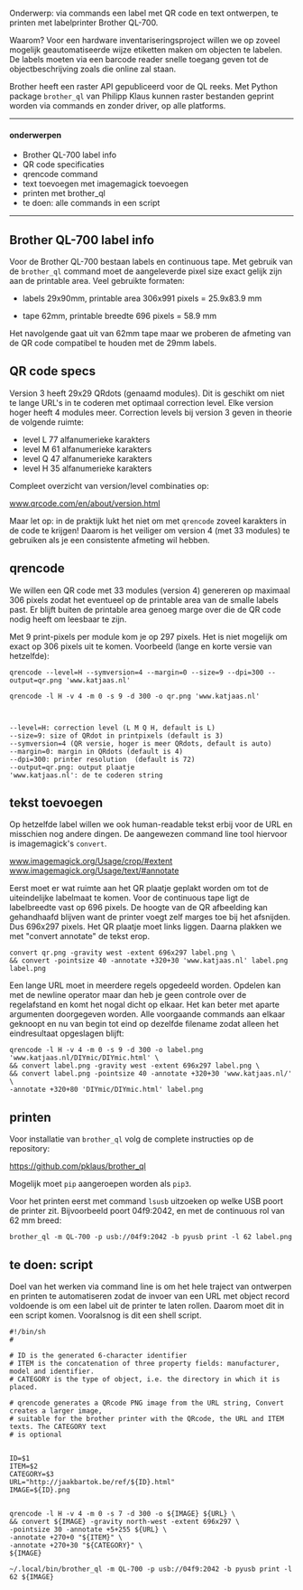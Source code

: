 Onderwerp: via commands een label met QR code en text ontwerpen, te printen met labelprinter Brother QL-700.

Waarom? Voor een hardware inventariseringsproject willen we op zoveel mogelijk geautomatiseerde wijze etiketten maken om objecten te labelen. De labels moeten via een barcode reader snelle toegang geven tot de objectbeschrijving zoals die online zal staan.

Brother heeft een raster API gepubliceerd voor de QL reeks. Met Python package `brother_ql` van  Philipp Klaus kunnen raster bestanden geprint worden via commands en zonder driver, op alle platforms.

---

#### onderwerpen

* Brother QL-700 label info
* QR code specificaties
* qrencode command
* text toevoegen met imagemagick toevoegen
* printen met brother_ql
* te doen: alle commands in een script

---

## Brother QL-700 label info


Voor de Brother QL-700 bestaan labels en continuous tape. Met gebruik van de `brother_ql` command moet de aangeleverde pixel size exact gelijk zijn aan de printable area. Veel gebruikte formaten:

* labels 29x90mm, 
printable area 306x991 pixels = 25.9x83.9 mm 

* tape 62mm,
printable breedte 696 pixels = 58.9 mm

Het navolgende gaat uit van 62mm tape maar we proberen de afmeting van de QR code compatibel te houden met de 29mm labels.


## QR code specs

Version 3 heeft 29x29 QRdots (genaamd modules). Dit is geschikt om niet te lange URL's in te coderen met optimaal correction level. Elke version hoger heeft 4 modules meer. Correction levels bij version 3 geven in theorie de volgende ruimte:

- level L 77 alfanumerieke karakters
- level M 61 alfanumerieke karakters
- level Q 47 alfanumerieke karakters
- level H 35 alfanumerieke karakters

Compleet overzicht van version/level combinaties op:

www.qrcode.com/en/about/version.html

Maar let op: in de praktijk lukt het niet om met `qrencode` zoveel karakters in de code te krijgen! Daarom is het veiliger om version 4 (met 33 modules) te gebruiken als je een consistente afmeting wil hebben.


## qrencode


We willen een QR code met 33 modules (version 4) genereren op maximaal 306 pixels zodat het eventueel op de printable area van de smalle labels past. Er blijft buiten de printable area genoeg marge over die de QR code nodig heeft om leesbaar te zijn.

Met 9 print-pixels per module kom je op 297 pixels. Het is niet mogelijk om exact op 306 pixels uit te komen. Voorbeeld (lange en korte versie van hetzelfde):

    qrencode --level=H --symversion=4 --margin=0 --size=9 --dpi=300 --output=qr.png 'www.katjaas.nl'

    qrencode -l H -v 4 -m 0 -s 9 -d 300 -o qr.png 'www.katjaas.nl'



    --level=H: correction level (L M Q H, default is L)
    --size=9: size of QRdot in printpixels (default is 3)
    --symversion=4 (QR versie, hoger is meer QRdots, default is auto)
    --margin=0: margin in QRdots (default is 4)
    --dpi=300: printer resolution  (default is 72)
    --output=qr.png: output plaatje
    'www.katjaas.nl': de te coderen string


## tekst toevoegen

Op hetzelfde label willen we ook human-readable tekst erbij voor de URL en misschien nog andere dingen. De aangewezen command line tool hiervoor is imagemagick's `convert`.

www.imagemagick.org/Usage/crop/#extent
www.imagemagick.org/Usage/text/#annotate

Eerst moet er wat ruimte aan het QR plaatje geplakt worden om tot de uiteindelijke labelmaat te komen. Voor de continuous tape ligt de labelbreedte vast op 696 pixels. De hoogte van de QR afbeelding kan gehandhaafd blijven want de printer voegt zelf marges toe bij het afsnijden. Dus 696x297 pixels. Het QR plaatje moet links liggen. Daarna plakken we met "convert annotate" de tekst erop.

    convert qr.png -gravity west -extent 696x297 label.png \
    && convert -pointsize 40 -annotate +320+30 'www.katjaas.nl' label.png label.png

Een lange URL moet in meerdere regels opgedeeld worden. Opdelen kan met de newline operator maar dan heb je geen controle over de regelafstand en komt het nogal dicht op elkaar. Het kan beter met aparte argumenten doorgegeven worden. Alle voorgaande commands aan elkaar geknoopt en nu van begin tot eind op dezelfde filename zodat alleen het eindresultaat opgeslagen blijft:

    qrencode -l H -v 4 -m 0 -s 9 -d 300 -o label.png 'www.katjaas.nl/DIYmic/DIYmic.html' \
    && convert label.png -gravity west -extent 696x297 label.png \
    && convert label.png -pointsize 40 -annotate +320+30 'www.katjaas.nl/' \
    -annotate +320+80 'DIYmic/DIYmic.html' label.png


## printen

Voor installatie van `brother_ql` volg de complete instructies op de repository:

https://github.com/pklaus/brother_ql

Mogelijk moet `pip` aangeroepen worden als `pip3`.

Voor het printen eerst met command `lsusb` uitzoeken op welke USB poort de printer zit. Bijvoorbeeld poort 04f9:2042, en met de continuous rol van 62 mm breed:

    brother_ql -m QL-700 -p usb://04f9:2042 -b pyusb print -l 62 label.png


## te doen: script

Doel van het werken via command line is om het hele traject van ontwerpen en printen te automatiseren zodat de invoer van een URL met object record voldoende is om een label uit de printer te laten rollen. Daarom moet dit in een script komen. Vooralsnog is dit een shell script.

	#!/bin/sh
	#
	
	# ID is the generated 6-character identifier
	# ITEM is the concatenation of three property fields: manufacturer, model and identifier.
	# CATEGORY is the type of object, i.e. the directory in which it is placed. 
	
	# qrencode generates a QRcode PNG image from the URL string, Convert creates a larger image,
	# suitable for the brother printer with the QRcode, the URL and ITEM texts. The CATEGORY text 
	# is optional
	
	
	ID=$1
	ITEM=$2
	CATEGORY=$3
	URL="http://jaakbartok.be/ref/${ID}.html"
	IMAGE=${ID}.png
	
	
	qrencode -l H -v 4 -m 0 -s 7 -d 300 -o ${IMAGE} ${URL} \
	&& convert ${IMAGE} -gravity north-west -extent 696x297 \
 	-pointsize 30 -annotate +5+255 ${URL} \
 	-annotate +270+0 "${ITEM}" \
 	-annotate +270+30 "${CATEGORY}" \
 	${IMAGE}
	
	~/.local/bin/brother_ql -m QL-700 -p usb://04f9:2042 -b pyusb print -l 62 ${IMAGE}


